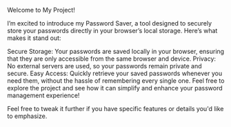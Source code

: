 Welcome to My Project!

I’m excited to introduce my Password Saver, a tool designed to securely store your passwords directly in your browser’s local storage. Here’s what makes it stand out:

Secure Storage: Your passwords are saved locally in your browser, ensuring that they are only accessible from the same browser and device.
Privacy: No external servers are used, so your passwords remain private and secure.
Easy Access: Quickly retrieve your saved passwords whenever you need them, without the hassle of remembering every single one.
Feel free to explore the project and see how it can simplify and enhance your password management experience!

Feel free to tweak it further if you have specific features or details you'd like to emphasize.